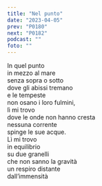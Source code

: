 ```yaml
---
title: "Nel punto"
date: "2023-04-05"
prev: "P0180"
next: "P0182"
podcast: ""
foto: ""
---
```


In quel punto  
in mezzo al mare  
senza sopra o sotto  
dove gli abissi tremano  
e le tempeste  
non osano i loro fulmini,  
lì mi trovo  
dove le onde non hanno cresta  
nessuna corrente   
spinge le sue acque.  
Lì mi trovo  
in equilibrio  
su due granelli  
che non sanno la gravità  
un respiro distante  
dall’immensità